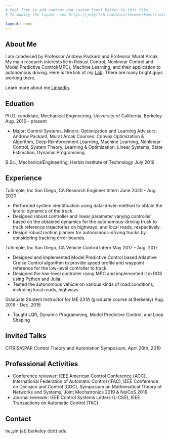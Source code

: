 ```yaml
---
# Feel free to add content and custom Front Matter to this file.
# To modify the layout, see https://jekyllrb.com/docs/themes/#overriding-theme-defaults

layout: home
---
```


## About Me

I am coadvised by Professor Andrew Packard and Professor Murat Arcak.
My main research interests lie in Robust Control, Nonlinear Control and Model Predictive Control(MPC), Machine Learning, and their application to autonomous driving.
Here is the link of my [Lab](https://bcci.me.berkeley.edu). There are many bright guys working there. 

Learn more about me [LinkedIn](https://www.linkedin.com/in/he-yin-0965a45a/).

## Eduation

Ph.D. candidate, Mechanical Engineering, University of California, Berkeley Aug. 2016 - present
* Major: Control Systems, Minors: Optimization and Learning
  Advisors: Andrew Packard, Murat Arcak
  Courses: Convex Optimization & Algorithm, Deep Reinforcement Learning, Machine Learning, Nonlinear
  Control, System Theory, Learning & Optimization, Linear Systems, State Estimation, Dynamic Programming

B.Sc., MechanicalEngineering, Harbin Institute of Technology July 2016

## Experience

TuSimple, Inc San Diego, CA Research Engineer Intern    June 2020 - Aug. 2020
*  Performed system identification using data-driven method to obtain the lateral dynamics of the truck.
*  Designed robust controller and linear parameter varying controller based on the obtained dynamics for the
autonomous-driving truck to track reference trajectories on highways, and local roads, respectively.
*  Design robust motion planner for autonomous-driving trucks by considering tracking error bounds.

TuSimple, Inc San Diego, CA Vehicle Control Intern May    2017 - Aug. 2017
* Designed and implemented Model Predictive Control based Adaptive Cruise Control algorithm to provide
speed profile and waypoint reference for the low-level controller to track.
* Designed the low-level controller using MPC and implemented it in ROS using Python and Julia.
* Tested the autonomous vehicle on various kinds of road conditions, including local roads, highways.

Graduate Student Instructor for ME 231A (graduate course at Berkeley)    Aug. 2016 - Dec. 2016
* Taught LQR, Dynamic Programming, Model Predictive Control, and Loop Shaping

## Invited Talks
CITRIS/CPAR Control Theory and Automation Symposium, April 26th, 2019

## Professional Activities
* Conference reviewer: IEEE American Control Conference (ACC), International Federation of Automatic Control (IFAC), IEEE Conference on Decision and Control (CDC), Symposium on Mathematical Theory of Networks and Systems, Joint Mechatronics 2019 & NolCoS 2019
* Journal reviewer: IEEE Control Systems Letters (L-CSS), IEEE Transactions on Automatic Control (TAC)

## Contact
<p class="message">
  he_yin (at) berkeley (dot) edu
</p>